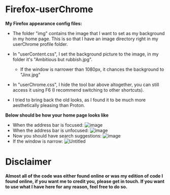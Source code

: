 # Firefox-userChrome
**My Firefox appearance config files:**

* The folder "img" contains the image that I want to set as my background in my home page. This is so that I have an image directory right in my userChrome profile folder.

* In "userContent.css", I set the background picture to the image, in my folder it's "Ambitious but rubbish.jpg".
  * If the window is narrower than 1080px, it chances the background to "Jinx.jpg"

* In "userChrome.css", I hide the tool bar above altogether, you can still access it using F6 (I recommend switching to other shortcuts).

* I tried to bring back the old looks, as I found it to be much more aesthetically pleasing than Proton.



**Below should be how your home page looks like**
* When the address bar is focused: ![image](https://user-images.githubusercontent.com/54259825/130071482-db7c70c5-f1a4-43b7-94c5-17a7f8233bac.png)
* When the address bar is unfocused: ![image](https://user-images.githubusercontent.com/54259825/130071569-1111bf22-012c-4964-85f5-132356099fb9.png)
* Now you should have search suggestions: ![image](https://user-images.githubusercontent.com/54259825/130245170-3d935a04-f113-4700-a6d3-b5b419fc325b.png)
* If the window is narrow: ![Untitled](https://user-images.githubusercontent.com/54259825/182150958-ce9bcf6f-406a-4516-b20e-6b0c10c5dc2f.jpg)

# Disclaimer
**Almost all of the code was either found online or was my edition of code I found online, if you want me to credit you, please get in touch. If you want to use what I have here for any reason, feel free to do so.**
